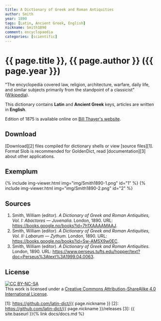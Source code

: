 ```yaml
---
title: A Dictionary of Greek and Roman Antiquities
author: Smith
year: 1890
tags: [Latin, Ancient Greek, English]
nickname: Smith1890
comment: encyclopaedia
categories: [scientific]
---
```

# {{ page.title }}, {{ page.author }} ({{ page.year }})

"The encyclopedia covered law, religion, architecture, warfare, daily life, and similar subjects primarily from the standpoint of a classicist" ([Wikipedia](https://en.wikipedia.org/wiki/A_Dictionary_of_Greek_and_Roman_Antiquities)).

This dictionary contains **Latin** and **Ancient Greek** keys, articles are written in **English**.

Edition of 1875 is available online on [Bill Thayer's website](http://penelope.uchicago.edu/Thayer/E/Roman/Texts/secondary/SMIGRA/home.html).


## Download

[Download][2] files compiled for dictionary shells or view [source files][1]. Format Slob is recommended for GoldenDict, read [documentation][3] about other applications.


## Exemplum

{% include img-viewer.html img="img/Smith1890-1.png" id="1" %}
{% include img-viewer.html img="img/Smith1890-2.png" id="2" %}


## Sources

1. Smith, William (editor). _A Dictionary of Greek and Roman Antiquities, Vol. I: Abactores — Juvenalia._ London, 1890. URL: <https://books.google.no/books?id=7h1XAAAAMAAJ>.
1. Smith, William (editor). _A Dictionary of Greek and Roman Antiquities, Vol. II: Labarum — Zythum._ London, 1890. URL: <https://books.google.no/books?id=Sw-AMSX9w0EC>.
1. Smith, William (editor). _A Dictionary of Greek and Roman Antiquities._ London, 1890. URL: <https://www.perseus.tufts.edu/hopper/text?doc=Perseus%3Atext%3A1999.04.0063>.


## License

[![CC BY-NC-SA](https://i.creativecommons.org/l/by-sa/3.0/88x31.png)](https://creativecommons.org/licenses/by-sa/4.0/)\
This work is licensed under a [Creative Commons Attribution-ShareAlike 4.0 International License](https://creativecommons.org/licenses/by-sa/4.0/).

[1]: https://github.com/latin-dict/{{ page.nickname }}
[2]: https://github.com/latin-dict/{{ page.nickname }}/releases
[3]: {{ site.baseurl }}{% link docs/docs.md %}

